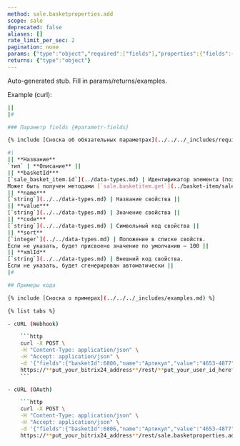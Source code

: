 ```yaml
---
method: sale.basketproperties.add
scope: sale
deprecated: false
aliases: []
rate_limit_per_sec: 2
pagination: none
params: {"type":"object","required":["fields"],"properties":{"fields":{"type":"object"}}}
returns: {"type":"object"}
---
```


Auto-generated stub. Fill in params/returns/examples.

Example (curl):

```bash
||
|#

### Параметр fields {#parametr-fields}

{% include [Сноска об обязательных параметрах](../../../_includes/required.md) %}

#|
|| **Название**
`тип` | **Описание** ||
|| **basketId***
[`sale_basket_item.id`](../data-types.md) | Идентификатор элемента (позиции) корзины заказа.
Может быть получен методами [`sale.basketitem.get`](../basket-item/sale-basket-item-get.md) или [`sale.basketitem.list`](../basket-item/sale-basket-item-list.md) ||
|| **name***
[`string`](../../data-types.md) | Название свойства ||
|| **value***
[`string`](../../data-types.md) | Значение свойства ||
|| **code***
[`string`](../../data-types.md) | Символьный код свойства ||
|| **sort**
[`integer`](../../data-types.md) | Положение в списке свойств.
Если не указать, будет присвоено значение по умолчанию — 100 ||
|| **xmlId**
[`string`](../../data-types.md) | Внешний код свойства.
Если не указать, будет сгенерирован автоматически ||
|#

## Примеры кода

{% include [Сноска о примерах](../../../_includes/examples.md) %}

{% list tabs %}

- cURL (Webhook)

    ```http
    curl -X POST \
    -H "Content-Type: application/json" \
    -H "Accept: application/json" \
    -d '{"fields":{"basketId":6806,"name":"Артикул","value":"4653-4877","code":"ARTICUL"}}' \
    https://**put_your_bitrix24_address**/rest/**put_your_user_id_here**/**put_your_webbhook_here**/sale.basketproperties.add
    ```

- cURL (OAuth)

    ```http
    curl -X POST \
    -H "Content-Type: application/json" \
    -H "Accept: application/json" \
    -d '{"fields":{"basketId":6806,"name":"Артикул","value":"4653-4877","code":"ARTICUL"},"auth":"**put_access_token_here**"}' \
    https://**put_your_bitrix24_address**/rest/sale.basketproperties.add
```
